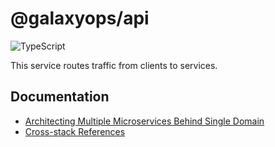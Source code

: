 # @galaxyops/api

![TypeScript](https://shields.io/badge/TypeScript-3178C6?logo=TypeScript&logoColor=FFF&style=flat-square)

This service routes traffic from clients to services.

## Documentation

- [Architecting Multiple Microservices Behind Single Domain](https://aws.amazon.com/blogs/compute/architecting-multiple-microservices-behind-a-single-domain-with-amazon-api-gateway/)
- [Cross-stack References](https://docs.aws.amazon.com/AWSCloudFormation/latest/UserGuide/walkthrough-crossstackref.html)
